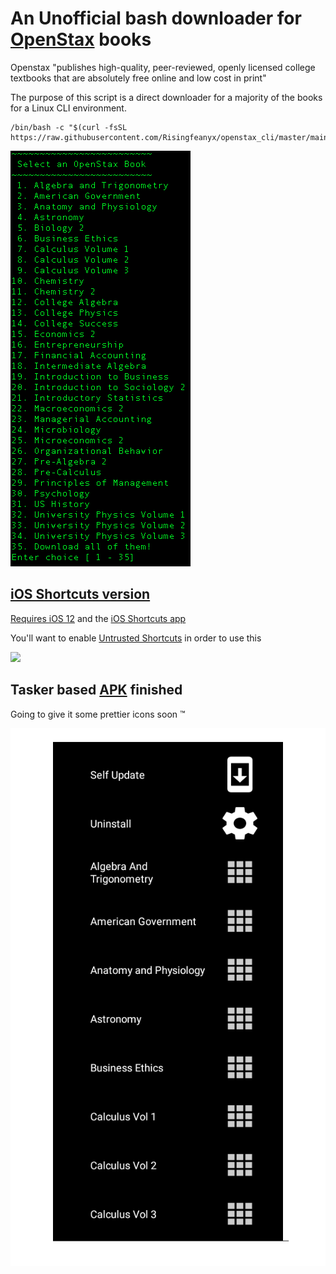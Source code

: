 <h1>
An Unofficial bash downloader for <a href="https://openstax.org/about" target="_blank">OpenStax</a> books
</h1>

Openstax "publishes high-quality, peer-reviewed, openly licensed college textbooks that are absolutely free online and low cost in print"

The purpose of this script is a direct downloader for a majority of the books for a Linux CLI environment.

```
/bin/bash -c "$(curl -fsSL https://raw.githubusercontent.com/Risingfeanyx/openstax_cli/master/main.sh)" 
```
<img src="image.png">


<h2>
<a href="https://www.icloud.com/shortcuts/9b6d584ff02d41768726429a8ed1e1bb">iOS Shortcuts version</a>
</h2>
<a href="https://support.apple.com/en-us/HT208309">Requires iOS 12</a> and the <a href="https://apps.apple.com/us/app/shortcuts/id915249334">iOS Shortcuts app</a>

You'll want to enable <a href="https://support.apple.com/en-us/HT210628">Untrusted Shortcuts</a> in order to use this
  
![](foo.gif)


<h2>
Tasker based <a href="https://github.com/Risingfeanyx/Openstax-Browser/raw/master/OpenStax_Downloader.apk" target="_blank">APK</a> finished</h2>
Going to give it some prettier icons soon ™

![](Android_Menu.png)
